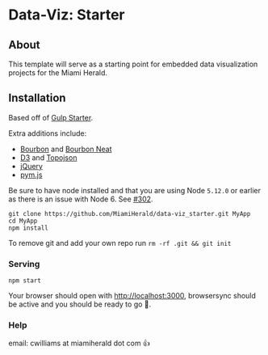 # Data-Viz: Starter

## About

This template will serve as a starting point for embedded data visualization projects for the Miami Herald.

## Installation

Based off of [Gulp Starter](https://github.com/vigetlabs/gulp-starter).

Extra additions include:
- [Bourbon](http://bourbon.io/) and [Bourbon Neat](http://neat.bourbon.io/)
- [D3](https://d3js.org/) and [Topojson](https://github.com/mbostock/topojson)
- [jQuery](https://jquery.com/)
- [pym.js](http://blog.apps.npr.org/pym.js/)

Be sure to have node installed and that you are using Node `5.12.0` or earlier as there is an issue with Node 6. See [#302](https://github.com/vigetlabs/gulp-starter/issues/302).

```
git clone https://github.com/MiamiHerald/data-viz_starter.git MyApp
cd MyApp
npm install
```

To remove git and add your own repo run `rm -rf .git && git init`


### Serving

`npm start`

Your browser should open with [http://localhost:3000](http://localhost:3000), browsersync should be active and you should be ready to go :rocket:.

### Help

email: cwilliams at miamiherald dot com :thumbsup:
